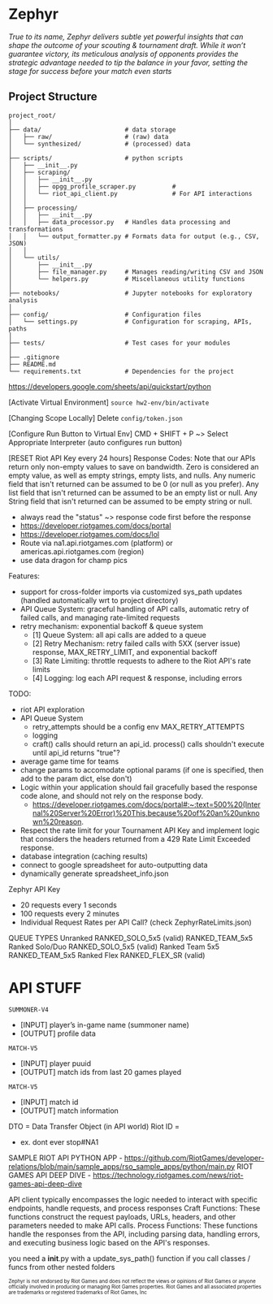 # Zephyr

*True to its name, Zephyr delivers subtle yet powerful insights that can shape the outcome of your scouting & tournament draft. While it won’t guarantee victory, its meticulous analysis of opponents provides the strategic advantage needed to tip the balance in your favor, setting the stage for success before your match even starts*

## Project Structure
```
project_root/
│
├── data/                       # data storage
│   ├── raw/                    # (raw) data
│   └── synthesized/            # (processed) data
│
├── scripts/                    # python scripts
│   ├── __init__.py
│   ├── scraping/
│   │   ├── __init__.py
│   │   ├── opgg_profile_scraper.py          # 
│   │   └── riot_api_client.py               # For API interactions
│   │
│   ├── processing/
│   │   ├── __init__.py
│   │   ├── data_processor.py   # Handles data processing and transformations
│   │   └── output_formatter.py # Formats data for output (e.g., CSV, JSON)
│   │
│   └── utils/
│       ├── __init__.py
│       ├── file_manager.py     # Manages reading/writing CSV and JSON
│       └── helpers.py          # Miscellaneous utility functions
│
├── notebooks/                  # Jupyter notebooks for exploratory analysis
│
├── config/                     # Configuration files
│   └── settings.py             # Configuration for scraping, APIs, paths
│
├── tests/                      # Test cases for your modules
│
├── .gitignore
├── README.md
└── requirements.txt            # Dependencies for the project

```

https://developers.google.com/sheets/api/quickstart/python

[Activate Virtual Environment] `source hw2-env/bin/activate`

[Changing Scope Locally] Delete `config/token.json`

[Configure Run Button to Virtual Env] CMD + SHIFT + P ~> Select Appropriate Interpreter (auto configures run button)

[RESET Riot API Key every 24 hours] Response Codes: Note that our APIs return only non-empty values to save on bandwidth. Zero is considered an empty value, as well as empty strings, empty lists, and nulls. Any numeric field that isn't returned can be assumed to be 0 (or null as you prefer). Any list field that isn't returned can be assumed to be an empty list or null. Any String field that isn't returned can be assumed to be empty string or null.
- always read the "status" ~> response code first before the response 
- https://developer.riotgames.com/docs/portal
- https://developer.riotgames.com/docs/lol 
- Route via na1.api.riotgames.com (platform) or americas.api.riotgames.com (region)
- use data dragon for champ pics 

Features: 
- support for cross-folder imports via customized sys_path updates (handled automatically wrt to project directory)
- API Queue System: graceful handling of API calls, automatic retry of failed calls, and managing rate-limited requests
- retry mechanism: exponential backoff & queue system 
    - [1] Queue System: all api calls are added to a queue
    - [2] Retry Mechanism: retry failed calls with 5XX (server issue) response, MAX_RETRY_LIMIT, and exponential backoff
    - [3] Rate Limiting: throttle requests to adhere to the Riot API's rate limits
    - [4] Logging: log each API request & response, including errors


TODO: 
- riot API exploration
- API Queue System
    - retry_attempts should be a config env MAX_RETRY_ATTEMPTS
    - logging
    - craft() calls should return an api_id. process() calls shouldn't execute until api_id returns "true"?
- average game time for teams 
- change params to accomodate optional params (if one is specified, then add to the param dict, else don't)
- Logic within your application should fail gracefully based the response code alone, and should not rely on the response body.
    - https://developer.riotgames.com/docs/portal#:~:text=500%20(Internal%20Server%20Error)%20This,because%20of%20an%20unknown%20reason.
- Respect the rate limit for your Tournament API Key and implement logic that considers the headers returned from a 429 Rate Limit Exceeded response.
- database integration (caching results)
- connect to google spreadsheet for auto-outputting data
- dynamically generate spreadsheet_info.json

Zephyr API Key
- 20 requests every 1 seconds
- 100 requests every 2 minutes
- Individual Request Rates per API Call? (check ZephyrRateLimits.json)


QUEUE TYPES
Unranked
    RANKED_SOLO_5x5 (valid)
    RANKED_TEAM_5x5
Ranked Solo/Duo
    RANKED_SOLO_5x5 (valid)
Ranked Team 5x5
    RANKED_TEAM_5x5
Ranked Flex
    RANKED_FLEX_SR  (valid)


# API STUFF
`SUMMONER-V4` 
- [INPUT] player’s in-game name (summoner name)
- [OUTPUT] profile data

`MATCH-V5` 
- [INPUT] player puuid
- [OUTPUT] match ids from last 20 games played

`MATCH-V5` 
- [INPUT] match id
- [OUTPUT] match information

DTO = Data Transfer Object (in API world)
Riot ID = <IGN><TAG>
- ex. dont ever stop#NA1


SAMPLE RIOT API PYTHON APP - https://github.com/RiotGames/developer-relations/blob/main/sample_apps/rso_sample_apps/python/main.py
RIOT GAMES API DEEP DIVE - https://technology.riotgames.com/news/riot-games-api-deep-dive

API client typically encompasses the logic needed to interact with specific endpoints, handle requests, and process responses
Craft Functions: These functions construct the request payloads, URLs, headers, and other parameters needed to make API calls.
Process Functions: These functions handle the responses from the API, including parsing data, handling errors, and executing business logic based on the API's responses.

you need a __init__.py with a update_sys_path() function if you call classes / funcs from other nested folders 



<sub><sup>Zephyr is not endorsed by Riot Games and does not reflect the views or opinions of Riot Games or anyone officially involved in producing or managing Riot Games properties. Riot Games and all associated properties are trademarks or registered trademarks of Riot Games, Inc</sup></sub>